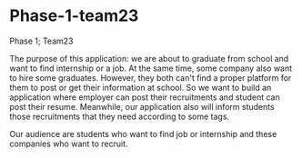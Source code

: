 # Phase-1-team23
Phase 1;  Team23

The purpose of this application: we are about to graduate from school and want to find internship or a job. At the same time, some company also want to hire some graduates. However, they both can't find a proper platform for them to post or get their information at school. So we want to build an application where employer can post their recruitments and student can post their resume. Meanwhile, our application also will inform students those recruitments that they need according to some tags.

Our audience are students who want to find job or internship and these companies who want to recruit.